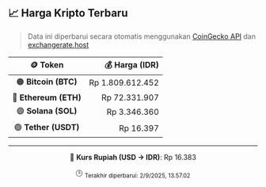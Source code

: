 

<!-- HARGA_KRIPTO -->
## 📈 Harga Kripto Terbaru

> Data ini diperbarui secara otomatis menggunakan [CoinGecko API](https://www.coingecko.com/) dan [exchangerate.host](https://exchangerate.host/)

<div align="center">

| 🪙 Token | 💰 Harga (IDR) |
|:------:|---------------:|
| 🟠 **Bitcoin (BTC)**   | Rp 1.809.612.452 |
| 🔵 **Ethereum (ETH)**  | Rp 72.331.907 |
| 🟣 **Solana (SOL)**    | Rp 3.346.360 |
| 🟢 **Tether (USDT)**   | Rp 16.397 |

---

💱 **Kurs Rupiah (USD → IDR)**: Rp 16.383

🕒 <sub>Terakhir diperbarui: 2/9/2025, 13.57.02</sub>

</div>
<!-- /HARGA_KRIPTO -->